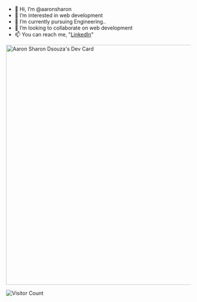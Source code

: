 - 👋 Hi, I’m @aaronsharon
- 👀 I’m interested in web development
- 🌱 I’m currently pursuing Engineering..
- 💞️ I’m looking to collaborate on web development
- 📫 You can reach me, "<a href="https://www.linkedin.com/in/aaron-sharon-dsouza/">LinkedIn</a>"


<!---
aaronsharon/aaronsharon is a ✨ special ✨ repository because its `README.md` (this file) appears on your GitHub profile.
You can click the Preview link to take a look at your changes.
--->

<a href="https://app.daily.dev/aaronsharon"><img src="https://api.daily.dev/devcards/v2/D31Wc2fQ6SaKrXAPo3CGS.png?r=1v7&type=wide" width="652" alt="Aaron Sharon Dsouza's Dev Card"/></a>



 ![Visitor Count](https://profile-counter.glitch.me/{aaronsharon}/count.svg)
